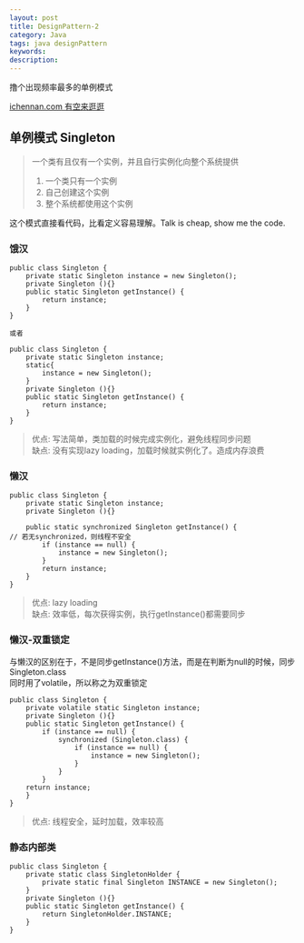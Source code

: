```yaml
---
layout: post
title: DesignPattern-2
category: Java
tags: java designPattern
keywords:
description:
---
```


撸个出现频率最多的单例模式  
  
[ichennan.com 有空来逛逛](<http://ichennan.com>)  

## 单例模式 Singleton  

> 一个类有且仅有一个实例，并且自行实例化向整个系统提供  
> 1. 一个类只有一个实例  
> 2. 自己创建这个实例  
> 3. 整个系统都使用这个实例  
  
这个模式直接看代码，比看定义容易理解。Talk is cheap, show me the code.  

### 饿汉

```
public class Singleton {  
    private static Singleton instance = new Singleton();  
    private Singleton (){}  
    public static Singleton getInstance() {  
        return instance;  
    }  
}  
  
或者  

public class Singleton {  
    private static Singleton instance;
    static{
        instance = new Singleton();
    }   
    private Singleton (){}  
    public static Singleton getInstance() {  
        return instance;  
    }  
}  
```
> 优点: 写法简单，类加载的时候完成实例化，避免线程同步问题  
> 缺点: 没有实现lazy loading，加载时候就实例化了。造成内存浪费  

### 懒汉  

```
public class Singleton {  
    private static Singleton instance;  
    private Singleton (){}  
  
    public static synchronized Singleton getInstance() {  
// 若无synchronized，则线程不安全  
        if (instance == null) {  
            instance = new Singleton();  
        }  
        return instance;  
    }  
}  
```

> 优点: lazy loading  
> 缺点: 效率低，每次获得实例，执行getInstance()都需要同步  

### 懒汉-双重锁定  
  
与懒汉的区别在于，不是同步getInstance()方法，而是在判断为null的时候，同步Singleton.class  
同时用了volatile，所以称之为双重锁定  

```
public class Singleton {  
    private volatile static Singleton instance;  
    private Singleton (){}  
    public static Singleton getInstance() {  
        if (instance == null) {  
            synchronized (Singleton.class) {  
                if (instance == null) {  
                    instance = new Singleton();  
                }  
            }  
        }  
    return instance;  
    }  
}  
```

> 优点: 线程安全，延时加载，效率较高  

### 静态内部类

```
public class Singleton {  
    private static class SingletonHolder {  
        private static final Singleton INSTANCE = new Singleton();  
    }  
    private Singleton (){}  
    public static Singleton getInstance() {  
        return SingletonHolder.INSTANCE;  
    }  
}  
```


